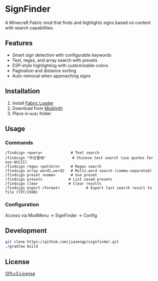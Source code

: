 # SignFinder

A Minecraft Fabric mod that finds and highlights signs based on content with search capabilities.

## Features

- Smart sign detection with configurable keywords
- Text, regex, and array search with presets
- ESP-style highlighting with customizable colors
- Pagination and distance sorting
- Auto-removal when approaching signs

## Installation

1. Install [Fabric Loader](https://fabricmc.net/use/)
2. Download from [Modrinth](https://modrinth.com/mods/signfinder)
3. Place in `mods` folder

## Usage

### Commands
```
/findsign <query>             # Text search
/findsign "中文查询"            # Chinese text search (use quotes for non-ASCII)
/findsign regex <pattern>     # Regex search  
/findsign array word1,word2   # Multi-word search (comma-separated)
/findsign preset <name>       # Use preset
/findsign presets            # List saved presets
/findsign clear              # Clear results
/findsign export <format>            # Export last search result to file (TXT/JSON)
```

### Configuration

Access via ModMenu → SignFinder → Config

## Development

```bash
git clone https://github.com/jiazengp/signfinder.git
./gradlew build
```

## License

[GPLv3 License](LICENSE)